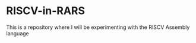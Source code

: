 # RISCV-in-RARS
This is a repository where I will be experimenting with the RISCV Assembly language
